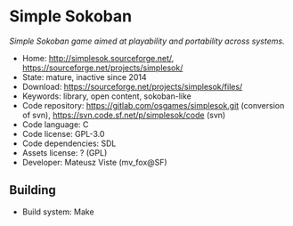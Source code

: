 # Simple Sokoban

_Simple Sokoban game aimed at playability and portability across systems._

- Home: http://simplesok.sourceforge.net/, https://sourceforge.net/projects/simplesok/
- State: mature, inactive since 2014
- Download: https://sourceforge.net/projects/simplesok/files/
- Keywords: library, open content, sokoban-like
- Code repository: https://gitlab.com/osgames/simplesok.git (conversion of svn), https://svn.code.sf.net/p/simplesok/code (svn)
- Code language: C
- Code license: GPL-3.0
- Code dependencies: SDL
- Assets license: ? (GPL)
- Developer: Mateusz Viste (mv_fox@SF)

## Building

- Build system: Make